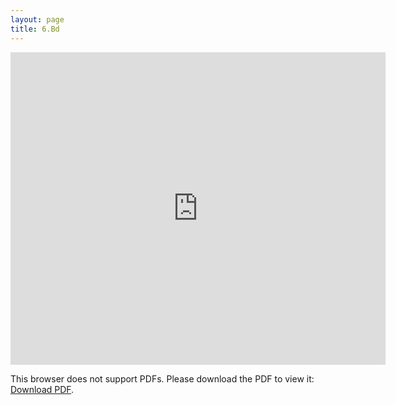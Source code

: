 ```yaml
---
layout: page
title: 6.Bd
---
```







<embed src="https://martynalukaszewicz.github.io/CV_Nov2018.pdf" width="600px" height="500px" />
 <p>This browser does not support PDFs. Please download the PDF to view it: <a href="https://martynalukaszewicz.github.io/CV_Nov2018.pdf">Download PDF</a>.</p>
